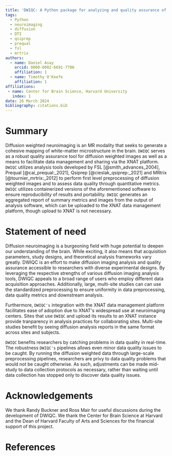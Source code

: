 ```yaml
---
title: 'DWIQC: A Python package for analyzing and quality assurance of diffusion weighted images'
tags:
  - Python
  - neuroimaging
  - diffusion
  - DTI
  - qsiprep
  - prequal
  - fsl
  - mrtrix
authors:
  - name: Daniel Asay
    orcid: 0000-0002-6691-7706
    affiliation: 1
  - name: Timothy O'Keefe
    affiliation: 1
affiliations:
 - name: Center for Brain Science, Harvard University
   index: 1
date: 26 March 2024
bibliography: citations.bib
---
```


# Summary

Diffusion weighted neuroimaging is an MR modality that seeks to generate a cohesive mapping of white-matter microstructure in the brain. `DWIQC` serves as a robust quality assurance tool for diffusion weighted images as well as a means to facilitate data management and sharing via the XNAT platform. `DWIQC` utilizes analysis tools developed by FSL [@smith_advances_2004], Prequal [@cai_prequal:_2021], Qsiprep [@cieslak_qsiprep:_2021] and MRtrix [@tournier_mrtrix:_2012] to perform first level preprocessing of diffusion weighted images and to assess data quality through quantitative metrics. `DWIQC` utilizes containerized versions of the aforementioned software to ensure reproducibility of results and portability. `DWIQC` generates an aggregated report of summary metrics and images from the output of analysis software, which can be uploaded to the XNAT data management platform, though upload to XNAT is not necessary.


# Statement of need

Diffusion neuroimaging is a burgeoning field with huge potential to deepen our understanding of the brain. While exciting, it also means that acquisition parameters, study designs, and theoretical analysis frameworks vary greatly. DWIQC is an effort to make diffusion imaging analysis and quality assurance accessible to researchers with diverse experimental designs. By leveraging the respective strengths of various diffusion imaging analysis tools, DWIQC appeals to a broad range of users who employ different data acquisition approaches. Additionally, large, multi-site studies can can use the standardized preprocessing to ensure uniformity in data preprocessing, data quality metrics and downstream analysis.

Furthermore, `DWIQC's` integration with the XNAT data management platform facilitates ease of adoption due to XNAT's widespread use at neuroimaging centers. Sites that use `DWIQC` and upload its results to an XNAT instance provide tranparency in analysis practices for collaborating sites. Multi-site studies benefit by seeing diffusion analysis reports in the same format across sites and subjects.

`DWIQC` benefits researchers by catching problems in data quality in real-time. The robustness `DWIQC's` pipelines allows even minor data quality issues to be caught. By running the diffusion weighted data through large-scale preprocessing pipelines, researchers are privy to data quality problems that would not be caught otherwise. As such, adjustments can be made mid-study to data collection protocols as necessary, rather than waiting until data collection has stopped only to discover data quality issues.


# Acknowledgements

We thank Randy Buckner and Ross Mair for useful discussions during the development of DWIQC. We thank the Center for Brain Science at Harvard and the Dean of Harvard Faculty of Arts and Sciences for the financial support of this project.

# References
